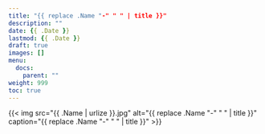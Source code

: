 ```yaml
---
title: "{{ replace .Name "-" " " | title }}"
description: ""
date: {{ .Date }}
lastmod: {{ .Date }}
draft: true
images: []
menu:
  docs:
    parent: ""
weight: 999
toc: true
---
```


{{< img src="{{ .Name | urlize }}.jpg" alt="{{ replace .Name "-" " " | title }}" caption="{{ replace .Name "-" " " | title }}" >}}
